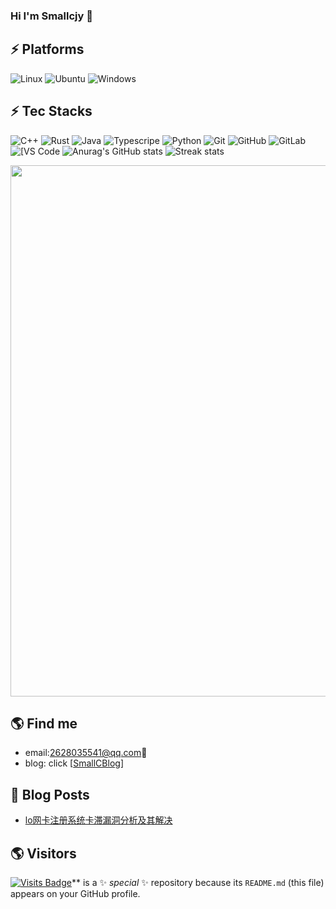 ### Hi I'm Smallcjy 👋
## ⚡ Platforms

![Linux](https://img.shields.io/badge/Linux-FCC624?style=for-the-badge&logo=linux&logoColor=black)
![Ubuntu](https://img.shields.io/badge/Ubuntu-E95420?style=for-the-badge&logo=ubuntu&logoColor=white)
![Windows](https://img.shields.io/badge/Windows-0078D6?style=for-the-badge&logo=windows&logoColor=white)

## ⚡ Tec Stacks

![C++](https://img.shields.io/badge/-C++-00599C?style=flat-square&logo=c)
![Rust](https://img.shields.io/badge/-Rust-00599C?style=flat-square&logo=Rust)
![Java](https://img.shields.io/badge/-java-E34A86?style=flat-square&logo=java)
![Typescripe](https://img.shields.io/badge/-Typescript-00599C?style=flat-square&logo=Typescript)
![Python](https://img.shields.io/badge/-Python-black?style=flat-square&logo=Python)
![Git](https://img.shields.io/badge/-Git-black?style=flat-square&logo=git)
![GitHub](https://img.shields.io/badge/-GitHub-181717?style=flat-square&logo=github)
![GitLab](https://img.shields.io/badge/-GitLab-FCA121?style=flat-square&logo=gitlab)
<img alt="[VS Code" src="https://img.shields.io/badge/-VSCode-%23007ACC?style=flat-square&logo=visual-studio-code" />
![Anurag's GitHub stats](https://github-readme-stats-git-masterrstaa-rickstaa.vercel.app/api?username=smallcjy&theme=cobalt2&show_icons=true&card_width=495px)
![Streak stats](https://github-readme-streak-stats.herokuapp.com/?user=smallcjy&show_icons=true&theme=tokyonight)  

<p align="center">
<!--贪吃蛇-->
<!-- <picture>
  <source media="(prefers-color-scheme: dark)" srcset="https://github.com/smallcjy/smallcjy/blob/output/github-contribution-grid-snake.svg">
  <img alt="github contribution grid snake animation" src="https://github.com/smallcjy/smallcjy/blob/output/github-contribution-grid-snake.svg">
</picture> -->
  
<!--正常contribution graph-->
<img src="https://ghchart.rshah.org/1037827920" width=850/>
</p>

## 🌎 Find me  
- email:<a href="mailto:2628035541@qq.com">2628035541@qq.com</a>:e-mail:
- blog: click [[SmallCBlog](https://smallc.top/)]
## 🚀 Blog Posts
<!-- BLOG-POST-LIST:START -->
- [lo网卡注册系统卡滞漏洞分析及其解决](https://www.smallc.top/2024/07/12/lo%E7%BD%91%E5%8D%A1%E6%B3%A8%E5%86%8C%E7%B3%BB%E7%BB%9F%E5%8D%A1%E6%BB%9E%E6%BC%8F%E6%B4%9E%E5%88%86%E6%9E%90%E5%8F%8A%E5%85%B6%E8%A7%A3%E5%86%B3/)
<!-- BLOG-POST-LIST:END -->

## 🌎 Visitors
[![Visits Badge](https://badges.pufler.dev/visits/puf17640/git-badges)](https://badges.pufler.dev)** is a ✨ _special_ ✨ repository because its `README.md` (this file) appears on your GitHub profile.
